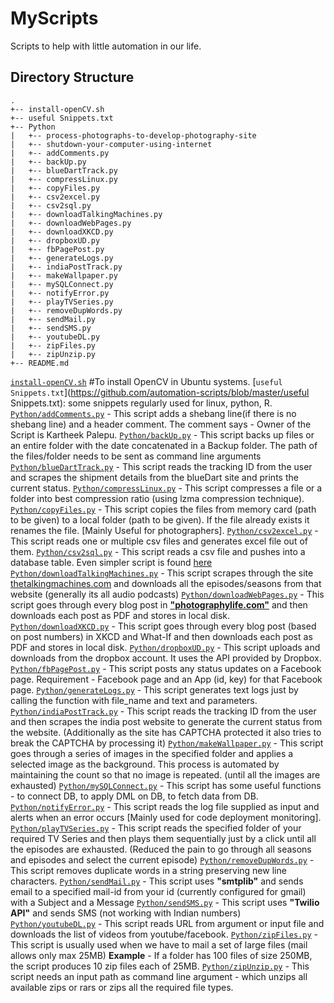 # MyScripts

Scripts to help with little automation in our life.

## Directory Structure

```
.
+-- install-openCV.sh 										
+-- useful Snippets.txt 									
+-- Python                     								
|   +-- process-photographs-to-develop-photography-site 	
|   +-- shutdown-your-computer-using-internet				
|   +-- addComments.py 										
|   +-- backUp.py 											
|   +-- blueDartTrack.py 									
|   +-- compressLinux.py 									
|   +-- copyFiles.py 										
|   +-- csv2excel.py 										
|   +-- csv2sql.py 											
|   +-- downloadTalkingMachines.py 							
|   +-- downloadWebPages.py 								
|   +-- downloadXKCD.py 									
|   +-- dropboxUD.py 										
|   +-- fbPagePost.py 										
|   +-- generateLogs.py 									
|   +-- indiaPostTrack.py 									
|   +-- makeWallpaper.py 									
|   +-- mySQLConnect.py 									
|   +-- notifyError.py 										
|   +-- playTVSeries.py 									
|   +-- removeDupWords.py 									
|   +-- sendMail.py 										
|   +-- sendSMS.py 											
|   +-- youtubeDL.py 										
|   +-- zipFiles.py 										
|   +-- zipUnzip.py 										
+-- README.md
```

[`install-openCV.sh`](https://github.com/automation-scripts/blob/master/install-openCV.sh) #To install OpenCV in Ubuntu systems.
[`useful Snippets.txt`](https://github.com/automation-scripts/blob/master/useful Snippets.txt): some snippets regularly used for linux, python, R.
[`Python/addComments.py`](https://github.com/kartheekpnsn/automation-scripts/blob/master/addComments.py) - This script adds a shebang line(if there is no shebang line) and a header comment. The comment says - Owner of the Script is Kartheek Palepu.
[`Python/backUp.py`](https://github.com/kartheekpnsn/automation-scripts/blob/master/backUp.py) - This script backs up files or an entire folder with the date concatenated in a Backup folder. The path of the files/folder needs to be sent as command line arguments
[`Python/blueDartTrack.py`](https://github.com/kartheekpnsn/automation-scripts/blob/master/blueDartTrack.py) - This script reads the tracking ID from the user and scrapes the shipment details from the blueDart site and prints the current status.
[`Python/compressLinux.py`](https://github.com/kartheekpnsn/automation-scripts/blob/master/compressLinux.py) - This script compresses a file or a folder into best compression ratio (using lzma compression technique).
[`Python/copyFiles.py`](https://github.com/kartheekpnsn/automation-scripts/blob/master/copyFiles.py) - This script copies the files from memory card (path to be given) to a local folder (path to be given). If the file already exists it renames the file. [Mainly Useful for photographers].
[`Python/csv2excel.py`](https://github.com/kartheekpnsn/automation-scripts/blob/master/csv2excel.py) - This script reads one or multiple csv files and generates excel file out of them.
[`Python/csv2sql.py`](https://github.com/kartheekpnsn/automation-scripts/blob/master/csv2sql.py) - This script reads a csv file and pushes into a database table. Even simpler script is found [here](https://github.com/okfn/nerc-rod-tools/blob/master/csv2sql.py)
[`Python/downloadTalkingMachines.py`](https://github.com/kartheekpnsn/automation-scripts/blob/master/downloadTalkingMachines.py) - This script scrapes through the site [thetalkingmachines.com](http://www.thetalkingmachines.com) and downloads all the episodes/seasons from that website (generally its all audio podcasts)
[`Python/downloadWebPages.py`](https://github.com/kartheekpnsn/automation-scripts/blob/master/downloadWebPages.py) - This script goes through every blog post in **["photographylife.com"](http://www.photographylife.com)** and then downloads each post as PDF and stores in local disk.
[`Python/downloadXKCD.py`](https://github.com/kartheekpnsn/automation-scripts/blob/master/downloadXKCD.py) - This script goes through every blog post (based on post numbers) in XKCD and What-If and then downloads each post as PDF and stores in local disk.
[`Python/dropboxUD.py`](https://github.com/kartheekpnsn/automation-scripts/blob/master/dropboxUD.py) - This script uploads and downloads from the dropbox account. It uses the API provided by Dropbox.
[`Python/fbPagePost.py`](https://github.com/kartheekpnsn/automation-scripts/blob/master/fbPagePost.py) - This script posts any status updates on a Facebook page. Requirement - Facebook page and an App (id, key) for that Facebook page.
[`Python/generateLogs.py`](https://github.com/kartheekpnsn/automation-scripts/blob/master/generateLogs.py) - This script generates text logs just by calling the function with file_name and text and parameters.
[`Python/indiaPostTrack.py`](https://github.com/kartheekpnsn/automation-scripts/blob/master/indiaPostTrack.py) - This script reads the tracking ID from the user and then scrapes the india post website to generate the current status from the website. (Additionally as the site has CAPTCHA protected it also tries to break the CAPTCHA by processing it)
[`Python/makeWallpaper.py`](https://github.com/kartheekpnsn/automation-scripts/blob/master/makeWallpaper.py) - This script goes through a series of images in the specified folder and applies a selected image as the background. This process is automated by maintaining the count so that no image is repeated. (until all the images are exhausted)
[`Python/mySQLConnect.py`](https://github.com/kartheekpnsn/automation-scripts/blob/master/mySQLConnect.py) - This script has some useful functions - to connect DB, to apply DML on DB, to fetch data from DB.
[`Python/notifyError.py`](https://github.com/kartheekpnsn/automation-scripts/blob/master/notifyError.py) - This script reads the log file supplied as input and alerts when an error occurs [Mainly used for code deployment monitoring].
[`Python/playTVSeries.py`](https://github.com/kartheekpnsn/automation-scripts/blob/master/playTVSeries.py) - This script reads the specified folder of your required TV Series and then plays them sequentially just by a click until all the episodes are exhausted. (Reduced the pain to go through all seasons and episodes and select the current episode)
[`Python/removeDupWords.py`](https://github.com/kartheekpnsn/automation-scripts/blob/master/removeDupWords.py) - This script removes duplicate words in a string preserving new line characters.
[`Python/sendMail.py`](https://github.com/kartheekpnsn/automation-scripts/blob/master/sendMail.py) - This script uses **"smtplib"** and sends email to a specified mail-id from your id (currently configured for gmail) with a Subject and a Message
[`Python/sendSMS.py`](https://github.com/kartheekpnsn/automation-scripts/blob/master/sendSMS.py) - This script uses **"Twilio API"** and sends SMS (not working with Indian numbers)
[`Python/youtubeDL.py`](https://github.com/kartheekpnsn/automation-scripts/blob/master/youtubeDL.py) - This script reads URL from argument or input file and downloads the list of videos from youtube/facebook.
[`Python/zipFiles.py`](https://github.com/kartheekpnsn/automation-scripts/blob/master/zipFiles.py) - This script is usually used when we have to mail a set of large files (mail allows only max 25MB) **Example** - If a folder has 100 files of size 250MB, the script produces 10 zip files each of 25MB.
[`Python/zipUnzip.py`](https://github.com/kartheekpnsn/automation-scripts/blob/master/zipUnzip.py) - This script needs an input path as command line argument - which unzips all available zips or rars or zips all the required file types.
